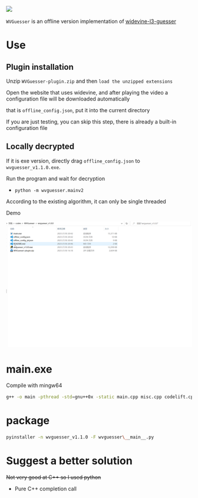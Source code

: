 ![](https://imgur.com/cSwaXxz.png)

`WVGuesser` is an offline version implementation of [widevine-l3-guesser](https://github.com/Satsuoni/widevine-l3-guesser)

# Use

## Plugin installation

Unzip `WVGuesser-plugin.zip` and then `load the unzipped extensions`

Open the website that uses widevine, and after playing the video a configuration file will be downloaded automatically

that is `offline_config.json`, put it into the current directory

If you are just testing, you can skip this step, there is already a built-in configuration file

## Locally decrypted

If it is exe version, directly drag `offline_config.json` to `wvguesser_v1.1.0.exe`.

Run the program and wait for decryption

- `python -m wvguesser.mainv2`

According to the existing algorithm, it can only be single threaded

Demo

![](/images/oCam_2021_07_30_20_58_41_915.gif)

# main.exe

Compile with mingw64

```bash
g++ -o main -pthread -std=gnu++0x -static main.cpp misc.cpp codelift.cpp algebra.cpp allocate.cpp integer.cpp Socket.cpp -lws2_32
```

# package

```bash
pyinstaller -n wvguesser_v1.1.0 -F wvguesser\__main__.py
```

# Suggest a better solution

~~Not very good at C++ so I used python~~

- Pure C++ completion call
